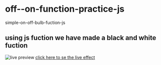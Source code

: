 # off--on-function-practice-js
simple-on-off-bulb-fuction-js
## using js fuction we have made a black and white fuction
![live preview]()
[click here to se the live effect](https://simple-on-off-bulb-fuction.netlify.app/)
